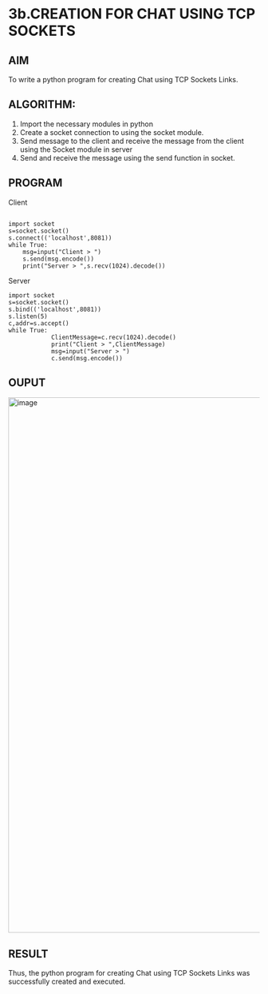 # 3b.CREATION FOR CHAT USING TCP SOCKETS
## AIM
To write a python program for creating Chat using TCP Sockets Links.
## ALGORITHM:
1. Import the necessary modules in python
2. Create a socket connection to using the socket module.
3. Send message to the client and receive the message from the client using the Socket module in
 server
4. Send and receive the message using the send function in socket.
## PROGRAM

Client
```
 
import socket 
s=socket.socket() 
s.connect(('localhost',8081)) 
while True: 
    msg=input("Client > ") 
    s.send(msg.encode()) 
    print("Server > ",s.recv(1024).decode())
```

Server
```
import socket 
s=socket.socket() 
s.bind(('localhost',8081)) 
s.listen(5) 
c,addr=s.accept() 
while True: 
            ClientMessage=c.recv(1024).decode() 
            print("Client > ",ClientMessage) 
            msg=input("Server > ") 
            c.send(msg.encode())
```
## OUPUT

<img width="1850" height="1072" alt="image" src="https://github.com/user-attachments/assets/537109ff-69e1-42c9-a083-e555517381c1" />


## RESULT
Thus, the python program for creating Chat using TCP Sockets Links was successfully 
created and executed.

